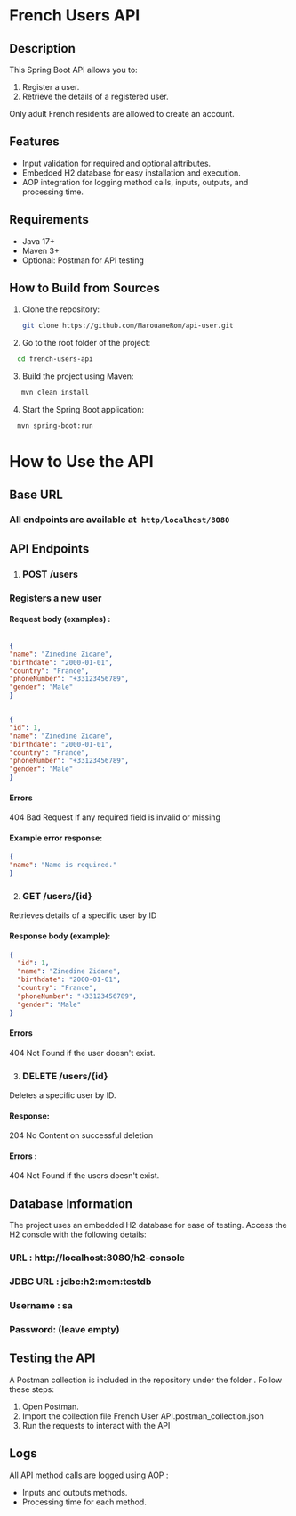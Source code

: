 # French Users API

## Description
This Spring Boot API allows you to:
1. Register a user.
2. Retrieve the details of a registered user.

Only adult French residents are allowed to create an account.

## Features
- Input validation for required and optional attributes.
- Embedded H2 database for easy installation and execution.
- AOP integration for logging method calls, inputs, outputs, and processing time.

## Requirements
- Java 17+
- Maven 3+
- Optional: Postman for API testing

## How to Build from Sources
1. Clone the repository:
   ```bash
   git clone https://github.com/MarouaneRom/api-user.git

2. Go to the root folder of the project:
 ```bash 
   cd french-users-api 
   ```

3. Build the project using Maven:
```bash
   mvn clean install 
   ```

4. Start the Spring Boot application:
 ```bash
   mvn spring-boot:run
```  

# How to Use the API
## Base URL
### All endpoints are available at`` http/localhost/8080``

## API Endpoints
1. ### POST /users

### Registers a new user 

#### Request body  (examples) : 

``` Json 

{
"name": "Zinedine Zidane",
"birthdate": "2000-01-01",
"country": "France",
"phoneNumber": "+33123456789",
"gender": "Male"
}
```

``` Json 

{
"id": 1,
"name": "Zinedine Zidane",
"birthdate": "2000-01-01",
"country": "France",
"phoneNumber": "+33123456789",
"gender": "Male"
}
```

#### Errors 

404 Bad Request if any required field is invalid or missing

#### Example error response:

``` Json 
{
"name": "Name is required."
}
``` 

2. ### GET /users/{id}

Retrieves details of a specific user by ID

#### Response body (example):

``` Json
{
  "id": 1,
  "name": "Zinedine Zidane",
  "birthdate": "2000-01-01",
  "country": "France",
  "phoneNumber": "+33123456789",
  "gender": "Male"
} 
``` 

#### Errors

404 Not Found if the user doesn't exist.

3. ### DELETE /users/{id}

Deletes a specific user by ID.

#### Response:

204 No Content on successful deletion

#### Errors : 

404 Not Found if the users doesn't exist.

## Database Information
The project uses an embedded H2 database for ease of testing. Access the H2 console with the following details:

### URL : http://localhost:8080/h2-console

### JDBC URL : jdbc:h2:mem:testdb

### Username : sa

### Password: (leave empty)

## Testing the API
A Postman collection is included in the repository under the folder . Follow these steps:

1. Open Postman.
2. Import the collection file French User API.postman_collection.json
3. Run the requests to interact with the API 

## Logs


All API method calls are logged using AOP :
- Inputs and outputs methods.
-  Processing time for each method. 

